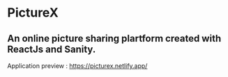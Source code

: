 # PictureX
## An online picture sharing plartform created with ReactJs and Sanity.
Application preview :
https://picturex.netlify.app/
